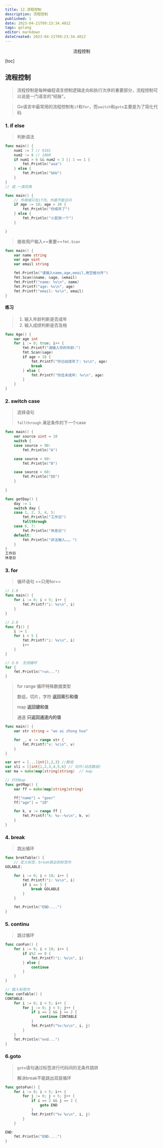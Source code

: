 ```yaml
---
title: 12.流程控制
description: 流程控制
published: 1
date: 2023-04-21T09:23:34.401Z
tags: golang
editor: markdown
dateCreated: 2023-04-21T09:23:34.401Z
---
```


<center>流程控制</center>





[toc]





## 流程控制

> 流程控制是每种编程语言控制逻辑走向和执行次序的重要部分，流程控制可以说是一门语言的“经脉”。

> Go语言中最常用的流程控制有`if`和`for`，而`switch`和`goto`主要是为了简化代码



### 1. if else

> 判断语法

```go
func main() {
	num1 := 7 // 0101
	num2 := 8 // 1000
	if num1 > 6 && num2 < 3 || 1 == 1 {
		fmt.Println("aaa")
	} else { 
		fmt.Println("bbb")
	}
}
// 或 一真则真
```

```go
func main() {
	// 作用域只在if内，外面不能访问
	if age := 18; age > 20 {
		fmt.Println("你成年了")
	} else {
		fmt.Println("小屁孩一个")
	}

}
```

> 接收用户输入==重要==`fmt.Scan`

```go
func main() {
	var name string
	var age uint
	var email string

	fmt.Println("请输入name,age,email,用空格分开")
	fmt.Scan(&name, &age, &email)
	fmt.Printf("name: %v\n", name)
	fmt.Printf("age: %v\n", age)
	fmt.Printf("email: %v\n", email)
}

```

#### 练习

> 1. 输入年龄判断是否成年
> 2. 输入成绩判断是否及格

```go
func Age() {
	var age int
	for i := 0; true; i++ {
		fmt.Printf("请输入你的年龄:")
		fmt.Scan(&age)
		if age > 18 {
			fmt.Printf("你已经成年了: %v\n", age)
			break
		} else {
			fmt.Printf("你还未成年: %v\n", age)
		}
	}
}
```





### 2. switch case

> 选择语句
>
> `fallthrough` 满足条件的下一个case

```go
func main() {
	var source uint = 10
	switch {
	case source > 90:
		fmt.Println("A")

	case source > 60:
		fmt.Println("B")

	case source < 60:
		fmt.Println("DD")
	}
    
}
```

```go
func getDay() {
	day := 1
	switch day {
	case 1, 2, 3, 4, 5:
		fmt.Println("工作日")
        fallthrough
	case 6, 7:
		fmt.Println("休息日")
	default:
		fmt.Println("非法输入。。。")
	}
}
工作日
休息日
```



### 3. for

> 循环语句  ==只用for==

```go
// 1.0
func main() {
	for i := 0; i < 5; i++ {
		fmt.Printf("i: %v\n", i)
	}
}

// 2.0
func f1() {
	i := 1
	for i < 5 {
		fmt.Printf("i: %v\n", i)
		i++
	}
}

// 3.0  无线循环
for {
    fmt.Println("run...")
}

```

> for range 循环特殊数据类型
>
> 数组，切片，字符 **返回索引和值**
>
> map **返回键和值**
>
> 通道 **只返回通道内的值**

```go
func main() {
	var str string = "wo ai zhong hua"

	for _, v := range str {
		fmt.Printf("v: %c\n", v)
	}
}

var arr = [...]int{1,2,3} //数组
var sli = []int{1,2,3,4,5,6} // 切片(动态数组)
var ma = make(map[string]string)  // map
```

```go
// 打印map
func getMap() {
	var ff = make(map[string]string)

	ff["name"] = "goer"
	ff["age"] = "20"

	for k, v := range ff {
		fmt.Printf("k: %v--%v\n", k, v)
	}
}
```



### 4. break

> 跳出循环

```go
func brekTable() {
	// 定义标签，break跳出到标签内
GOLABLE:

	for i := 0; i < 10; i++ {
		fmt.Printf("i: %v\n", i)
		if i == 5 {
			break GOLABLE
		}
	}

	fmt.Println("END....")
}
```



### 5. continu 

> 跳过循环

```go
func conFun() {
	for i := 0; i < 10; i++ {
		if i%2 == 0 {
			fmt.Printf("i: %v\n", i)
		} else {
			continue
		}
	}
}
```

```go
// 跳入标签内
func conTable() {
CONTABLE:
	for i := 0; i < 5; i++ {
		for j := 0; j < 5; j++ {
			if i == 2 && j == 2 {
				continue CONTABLE
			}
			fmt.Printf("%v:%v\n", i, j)
		}
	}
	fmt.Println("end...")
}
```



### 6.goto

> `goto`语句通过标签进行代码间的无条件跳转 
>
> 解决break不能跳出双层循环

```go
func gotoFun() {
	for i := 0; i < 5; i++ {
		for j := 0; j < 5; j++ {
			if i == 2 && j == 2 {
				goto END
			}
			fmt.Printf("%v %v\n", i, j)
		}
	}

END:
	fmt.Println("END....")
}
```
















